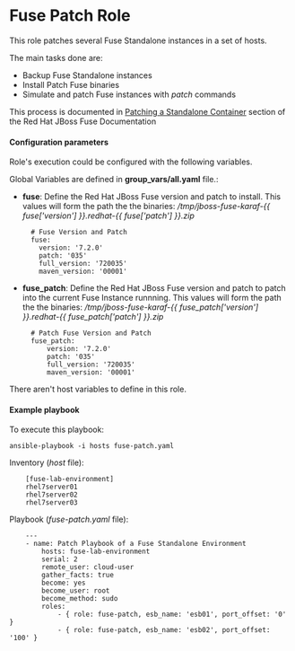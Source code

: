 # Fuse Patch Role

This role patches several Fuse Standalone instances in a set of hosts.

The main tasks done are:

* Backup Fuse Standalone instances
* Install Patch Fuse binaries
* Simulate and patch Fuse instances with *patch* commands

This process is documented in [Patching a Standalone Container](https://access.redhat.com/documentation/en-us/red_hat_jboss_fuse/6.3/html-single/configuring_and_running_jboss_fuse/#ESBRuntimePatchStandalone)
section of the Red Hat JBoss Fuse Documentation

#### Configuration parameters

Role's execution could be configured with the following variables.

Global Variables are defined in **group_vars/all.yaml** file.:

* **fuse**: Define the Red Hat JBoss Fuse version and patch to install. This values will
	form the path the the binaries: */tmp/jboss-fuse-karaf-{{ fuse['version'] }}.redhat-{{ fuse['patch'] }}.zip*

		# Fuse Version and Patch
		fuse:
		  version: '7.2.0'
		  patch: '035'
		  full_version: '720035'
		  maven_version: '00001'

* **fuse_patch**: Define the Red Hat JBoss Fuse version and patch to patch into the
	current Fuse Instance runnning. This values will form the path the
	the binaries: */tmp/jboss-fuse-karaf-{{ fuse_patch['version'] }}.redhat-{{ fuse_patch['patch'] }}.zip*

		# Patch Fuse Version and Patch
		fuse_patch:
			version: '7.2.0'
			patch: '035'
			full_version: '720035'
			maven_version: '00001'

There aren't host variables to define in this role.

#### Example playbook

To execute this playbook:

    ansible-playbook -i hosts fuse-patch.yaml

Inventory (*host* file):

		[fuse-lab-environment]
		rhel7server01
		rhel7server02
		rhel7server03

Playbook (*fuse-patch.yaml* file):

		---
		- name: Patch Playbook of a Fuse Standalone Environment
			hosts: fuse-lab-environment
			serial: 2
			remote_user: cloud-user
			gather_facts: true
			become: yes
			become_user: root
			become_method: sudo
			roles:
				- { role: fuse-patch, esb_name: 'esb01', port_offset: '0' }
				- { role: fuse-patch, esb_name: 'esb02', port_offset: '100' }
